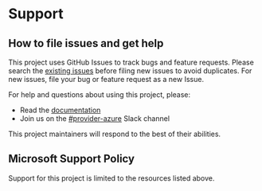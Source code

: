 # Support

## How to file issues and get help

This project uses GitHub Issues to track bugs and feature requests. Please search the [existing issues][github-issues] before filing new issues to avoid duplicates. For new issues, file your bug or feature request as a new Issue.

For help and questions about using this project, please:

- Read the [documentation][docs]
- Join us on the [#provider-azure][provider-azure-slack] Slack channel

This project maintainers will respond to the best of their abilities.

[provider-azure-slack]: https://kubernetes.slack.com/archives/C5HJXTT9Q
[docs]: https://github.com/kubernetes-sigs/azurelustre-csi-driver/tree/master/docs
[github-issues]: https://github.com/kubernetes-sigs/azurelustre-csi-driver/issues

## Microsoft Support Policy

Support for this project is limited to the resources listed above.
